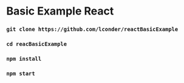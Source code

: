# Basic Example React

### `git clone https://github.com/lconder/reactBasicExample`
### `cd reacBasicExample`
### `npm install`
### `npm start`